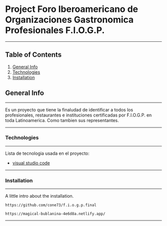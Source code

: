 # Project Foro Iberoamericano de Organizaciones Gastronomica Profesionales F.I.O.G.P.
***
## Table of Contents
1. [General Info](#general-info)
2. [Technologies](#technologies)
3. [Installation](#installation)

## General Info
***
Es un proyecto que tiene la finaludad de identificar a todos los profesionales, restaurantes e instituciones certificadas por F.I.O.G.P. en toda Latinoamerica. Como tambien sus representantes.
***

### Technologies
***
Lista de tecnologia usada en el proyecto:
* [visual studio code](http://127.0.0.1:5500/index.html)
***

### Installation
***
A little intro about the installation. 
```
https://github.com/cone73/f.i.o.g.p.final
```
```
https://magical-bublanina-4e6d8a.netlify.app/
```
***
